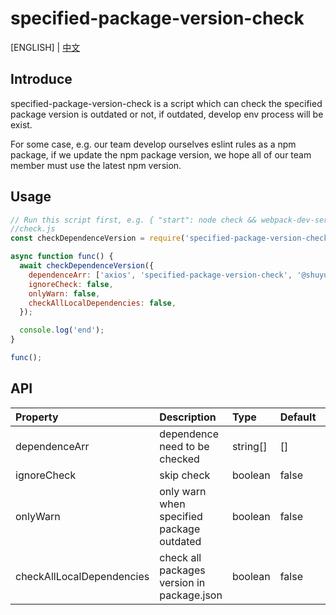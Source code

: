 # specified-package-version-check

[ENGLISH] | [中文](https://github.com/zhoushoujian/specified-package-version-check/blob/master/readme_zh.md)

## Introduce

specified-package-version-check is a script which can check the specified package version is outdated or not, if outdated, develop env process will be exist.

For some case, e.g. our team develop ourselves eslint rules as a npm package, if we update the npm package version, we hope all of our team member must use the latest npm version.

## Usage

```js
// Run this script first, e.g. { "start": node check && webpack-dev-server --open --history-api-fallback -d --colors}
//check.js
const checkDependenceVersion = require('specified-package-version-check');

async function func() {
  await checkDependenceVersion({
    dependenceArr: ['axios', 'specified-package-version-check', '@shuyun-ep-team/eslint-config'],
    ignoreCheck: false,
    onlyWarn: false,
    checkAllLocalDependencies: false,
  });

  console.log('end');
}

func();
```

## API

| Property                  | Description                                | Type     | Default | Version |
| :------------------------ | :----------------------------------------- | :------- | :------ | :------ |
| dependenceArr             | dependence need to be checked              | string[] | []      | 0.0.1   |
| ignoreCheck               | skip check                                 | boolean  | false   | 0.0.1   |
| onlyWarn                  | only warn when specified package outdated  | boolean  | false   | 0.0.1   |
| checkAllLocalDependencies | check all packages version in package.json | boolean  | false   | 0.0.1   |
